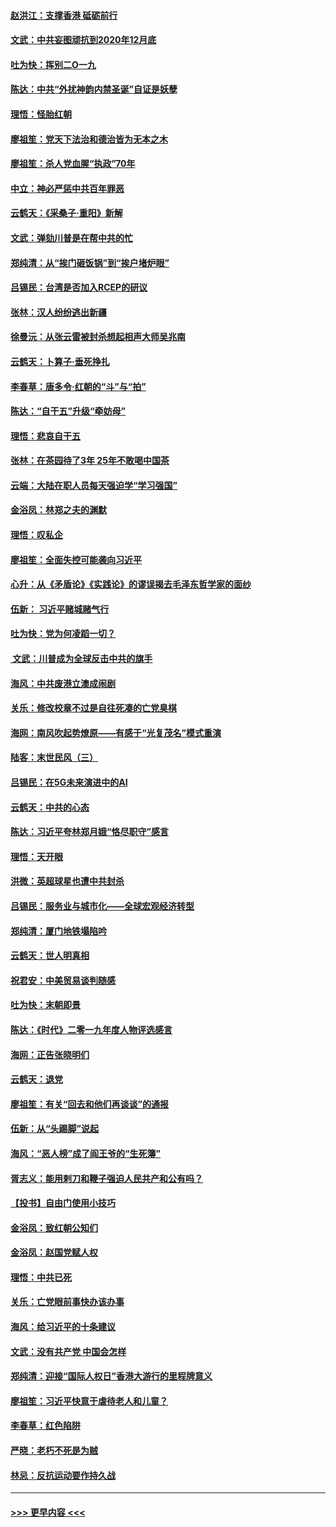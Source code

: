 #### [赵洪江：支撑香港 砥砺前行](../pages/nsc993/n11748482.md?t=12271711) 
#### [文武：中共妄图顽抗到2020年12月底](../pages/nsc993/n11748446.md?t=12271711) 
#### [吐为快：挥别二O一九](../pages/nsc993/n11748411.md?t=12271711) 
#### [陈达：中共“外扰神韵内禁圣诞”自证是妖孽](../pages/nsc993/n11748226.md?t=12271711) 
#### [理悟：怪胎红朝](../pages/nsc993/n11748206.md?t=12271711) 
#### [廖祖笙：党天下法治和德治皆为无本之木](../pages/nsc993/n11748135.md?t=12271711) 
#### [廖祖笙：杀人党血腥“执政”70年](../pages/nsc993/n11745144.md?t=12271711) 
#### [中立：神必严惩中共百年罪恶](../pages/nsc993/n11744970.md?t=12271711) 
#### [云鹤天：《采桑子‧重阳》新解](../pages/nsc993/n11744948.md?t=12271711) 
#### [文武：弹劾川普是在帮中共的忙](../pages/nsc993/n11744758.md?t=12271711) 
#### [郑纯清：从“挨门砸饭锅”到“挨户堵炉眼”](../pages/nsc993/n11744745.md?t=12271711) 
#### [吕锡民：台湾是否加入RCEP的研议](../pages/nsc993/n11744701.md?t=12271711) 
#### [张林：汉人纷纷逃出新疆](../pages/nsc993/n11743530.md?t=12271711) 
#### [徐曼沅：从张云雷被封杀想起相声大师吴兆南](../pages/nsc993/n11741816.md?t=12271711) 
#### [云鹤天：卜算子‧垂死挣扎](../pages/nsc993/n11739956.md?t=12271711) 
#### [李春草：唐多令‧红朝的“斗”与“拍”](../pages/nsc993/n11739830.md?t=12271711) 
#### [陈达：“自干五”升级“牵妨母”](../pages/nsc993/n11739724.md?t=12271711) 
#### [理悟：悲哀自干五](../pages/nsc993/n11739547.md?t=12271711) 
#### [张林：在茶园待了3年 25年不敢喝中国茶](../pages/nsc993/n11739240.md?t=12271711) 
#### [云端：大陆在职人员每天强迫学“学习强国”](../pages/nsc993/n11738735.md?t=12271711) 
#### [金浴凤：林郑之夫的渊默](../pages/nsc993/n11737735.md?t=12271711) 
#### [理悟：叹私企](../pages/nsc993/n11737715.md?t=12271711) 
#### [廖祖笙：全面失控可能袭向习近平](../pages/nsc993/n11737704.md?t=12271711) 
#### [心升：从《矛盾论》《实践论》的谬误揭去毛泽东哲学家的面纱](../pages/nsc993/n11736962.md?t=12271711) 
#### [伍新： 习近平赌城赌气行](../pages/nsc993/n11736929.md?t=12271711) 
#### [吐为快：党为何凌蹈一切？](../pages/nsc993/n11736915.md?t=12271711) 
#### [ 文武：川普成为全球反击中共的旗手](../pages/nsc993/n11736882.md?t=12271711) 
#### [海风：中共废港立澳成闹剧](../pages/nsc993/n11735857.md?t=12271711) 
#### [关乐：修改校章不过是自往死凑的亡党臭棋](../pages/nsc993/n11735097.md?t=12271711) 
#### [海网：南风吹起势燎原——有感于“光复茂名”模式重演](../pages/nsc993/n11732308.md?t=12271711) 
#### [陆客：末世民风（三）](../pages/nsc993/n11732211.md?t=12271711) 
#### [吕锡民：在5G未来演进中的AI](../pages/nsc993/n11730010.md?t=12271711) 
#### [云鹤天：中共的心态](../pages/nsc993/n11729906.md?t=12271711) 
#### [陈达：习近平夸林郑月娥“恪尽职守”感言](../pages/nsc993/n11729881.md?t=12271711) 
#### [理悟：天开眼](../pages/nsc993/n11729699.md?t=12271711) 
#### [洪微：英超球星也遭中共封杀](../pages/nsc993/n11727243.md?t=12271711) 
#### [吕锡民：服务业与城市化——全球宏观经济转型](../pages/nsc993/n11725845.md?t=12271711) 
#### [郑纯清：厦门地铁塌陷吟](../pages/nsc993/n11725813.md?t=12271711) 
#### [云鹤天：世人明真相](../pages/nsc993/n11725621.md?t=12271711) 
#### [祝君安：中美贸易谈判随感](../pages/nsc993/n11725609.md?t=12271711) 
#### [吐为快：末朝即景](../pages/nsc993/n11723365.md?t=12271711) 
#### [陈达：《时代》二零一九年度人物评选感言](../pages/nsc993/n11723337.md?t=12271711) 
#### [海网：正告张晓明们](../pages/nsc993/n11723228.md?t=12271711) 
#### [云鹤天：退党](../pages/nsc993/n11723056.md?t=12271711) 
#### [廖祖笙：有关“回去和他们再谈谈”的通报](../pages/nsc993/n11722442.md?t=12271711) 
#### [伍新：从“头踢脚”说起](../pages/nsc993/n11722429.md?t=12271711) 
#### [海风：“恶人榜”成了阎王爷的“生死簿”](../pages/nsc993/n11722272.md?t=12271711) 
#### [胥志义：能用剌刀和鞭子强迫人民共产和公有吗？](../pages/nsc993/n11720569.md?t=12271711) 
#### [【投书】自由门使用小技巧](../pages/nsc993/n11720180.md?t=12271711) 
#### [金浴凤：致红朝公知们](../pages/nsc993/n11720563.md?t=12271711) 
#### [金浴凤：赵国党赋人权](../pages/nsc993/n11720533.md?t=12271711) 
#### [理悟：中共已死](../pages/nsc993/n11720233.md?t=12271711) 
#### [关乐：亡党眼前事快办该办事](../pages/nsc993/n11719160.md?t=12271711) 
#### [海风：给习近平的十条建议](../pages/nsc993/n11717616.md?t=12271711) 
#### [文武：没有共产党 中国会怎样](../pages/nsc993/n11717584.md?t=12271711) 
#### [郑纯清：迎接“国际人权日”香港大游行的里程牌意义](../pages/nsc993/n11717417.md?t=12271711) 
#### [廖祖笙：习近平快意于虐待老人和儿童？](../pages/nsc993/n11715313.md?t=12271711) 
#### [李春草：红色陷阱](../pages/nsc993/n11715029.md?t=12271711) 
#### [严晓：老朽不死是为贼](../pages/nsc993/n11712910.md?t=12271711) 
#### [林忌：反抗运动要作持久战](../pages/nsc993/n11712623.md?t=12271711) 

----
#### [ >>> 更早内容 <<< ](../indexes/nsc993-earlier.md)
